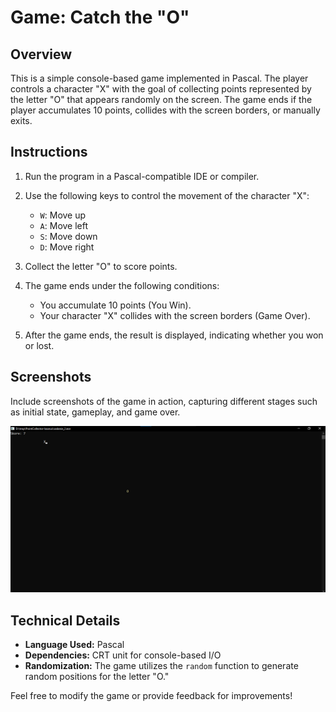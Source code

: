 # Game: Catch the "O"

## Overview

This is a simple console-based game implemented in Pascal. The player controls a character "X" with the goal of collecting points represented by the letter "O" that appears randomly on the screen. The game ends if the player accumulates 10 points, collides with the screen borders, or manually exits.

## Instructions

1. Run the program in a Pascal-compatible IDE or compiler.

2. Use the following keys to control the movement of the character "X":

    - `W`: Move up
    - `A`: Move left
    - `S`: Move down
    - `D`: Move right

3. Collect the letter "O" to score points.

4. The game ends under the following conditions:

    - You accumulate 10 points (You Win).
    - Your character "X" collides with the screen borders (Game Over).

5. After the game ends, the result is displayed, indicating whether you won or lost.

## Screenshots

Include screenshots of the game in action, capturing different stages such as initial state, gameplay, and game over.

![Gameplay](screenshot.png)

## Technical Details

-   **Language Used:** Pascal
-   **Dependencies:** CRT unit for console-based I/O
-   **Randomization:** The game utilizes the `random` function to generate random positions for the letter "O."

Feel free to modify the game or provide feedback for improvements!
